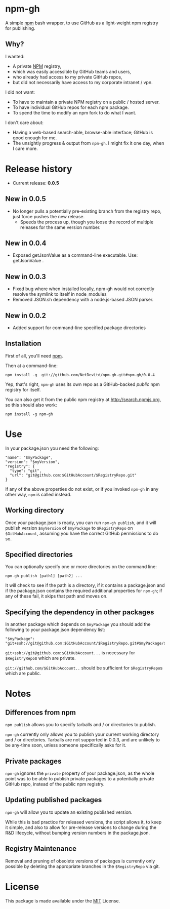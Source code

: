 # npm-gh
A simple [npm][#NPM] bash wrapper, to use GitHub as a light-weight npm registry for publishing.

## Why?
I wanted:

* A private [NPM][#NPM] registry,
* which was easily accessible by GitHub teams and users,
* who already had access to my private GitHub repos,
* but did not necessarily have access to my corporate intranet / vpn.

I did not want:

* To have to maintain a private NPM registry on a public / hosted server.
* To have individual GitHub repos for each npm package.
* To spend the time to modify an npm fork to do what I want.

I don't care about:

* Having a web-based search-able, browse-able interface; GitHub is good enough for me.
* The unsightly progress & output from `npm-gh`. I might fix it one day, when I care more.

# Release history

* Current release: **0.0.5**

## New in 0.0.5

* No longer pulls a potentially pre-existing branch from the registry repo, just force pushes the new release.
  * Speeds the process up, though you loose the record of multiple releases for the same version number.

## New in 0.0.4

* Exposed getJsonValue as a command-line executable. Use: getJsonValue <jsonFile> <key>.

## New in 0.0.3

* Fixed bug where when installed locally, npm-gh would not correctly resolve the symlink to itself in node_modules
* Removed JSON.sh dependency with a node.js-based JSON parser.

## New in 0.0.2

* Added support for command-line specified package directories

## Installation
First of all, you'll need [npm][#NPM].

Then at a command-line:

    npm install -g  git://github.com/NetDevLtd/npm-gh.git#npm-gh/0.0.4

Yep, that's right, `npm-gh` uses its own repo as a GitHub-backed *public* npm registry for itself.

You can also get it from the public npm registry at http://search.npmjs.org, so this should also work:

    npm install -g npm-gh

# Use
In your package.json you need the following:

    "name": "$myPackage",
    "version": "$myVersion",
    "registry": {
      "type": "git",
      "url": "git@github.com:$GitHubAccount/$RegistryRepo.git"
    }

If any of the above properties do not exist, or if you invoked `npm-gh` in any other way, `npm` is called instead.

## Working directory
Once your package.json is ready, you can run `npm-gh publish`, and it will publish version `$myVersion` of `$myPackage` to `$RegistryRepo` on `$GitHubAccount`, assuming you have the correct GitHub permissions to do so.

## Specified directories
You can optionally specify one or more directories on the command line:

    npm-gh publish [path1] [path2] ...

It will check to see if the path is a directory, if it contains a package.json and if the package.json contains the required additional properties for `npm-gh`; if any of these fail, it skips that path and moves on.

## Specifying the dependency in other packages
In another package which depends on `$myPackage` you should add the following to your package.json dependency list:

    "$myPackage": "git+ssh://git@github.com:$GitHubAccount/$RegistryRepo.git#$myPackage/$myVersion"

`git+ssh://git@github.com:$GitHubAccount...` is necessary for `$RegistryRepo`s which are private.

`git://github.com/$GitHubAccount..` should be sufficient for `$RegistryRepo`s which are public.


# Notes
## Differences from npm

`npm publish` allows you to specify tarballs and / or directories to publish.

`npm-gh` currently only allows you to publish your current working directory and / or directories.
Tarballs are not supported in 0.0.3, and are unlikely to be any-time soon, unless someone specifically asks for it.

## Private packages
`npm-gh` ignores the `private` property of your package.json, as the whole point was to be able to publish private packages to a potentially private GitHub repo, instead of the public npm registry.

## Updating published packages
`npm-gh` will allow you to update an existing published version.

While this is bad practice for released versions, the script allows it, to keep it simple,
and also to allow for pre-release versions to change during the R&D lifecycle, without bumping version numbers in the package.json.

## Registry Maintenance
Removal and pruning of obsolete versions of packages is currently only possible by deleting the appropriate branches in the `$RegistryRepo` via git.

# License
This package is made available under the [MIT][#MIT] License.

[#NPM]: http://npmjs.org/
[#MIT]: http://en.wikipedia.org/wiki/MIT_License
